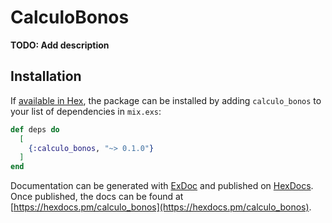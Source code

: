 # CalculoBonos

**TODO: Add description**

## Installation

If [available in Hex](https://hex.pm/docs/publish), the package can be installed
by adding `calculo_bonos` to your list of dependencies in `mix.exs`:

```elixir
def deps do
  [
    {:calculo_bonos, "~> 0.1.0"}
  ]
end
```

Documentation can be generated with [ExDoc](https://github.com/elixir-lang/ex_doc)
and published on [HexDocs](https://hexdocs.pm). Once published, the docs can
be found at [https://hexdocs.pm/calculo_bonos](https://hexdocs.pm/calculo_bonos).

